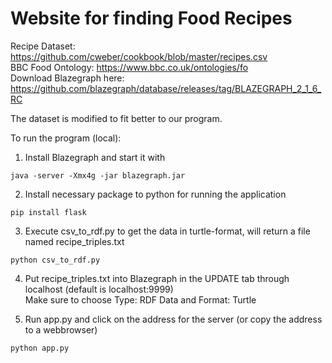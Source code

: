 # Website for finding Food Recipes

Recipe Dataset: https://github.com/cweber/cookbook/blob/master/recipes.csv  
BBC Food Ontology: https://www.bbc.co.uk/ontologies/fo  
Download Blazegraph here: https://github.com/blazegraph/database/releases/tag/BLAZEGRAPH_2_1_6_RC

The dataset is modified to fit better to our program.

To run the program (local): 
1. Install Blazegraph and start it with 

```java -server -Xmx4g -jar blazegraph.jar```


2. Install necessary package to python for running the application

```pip install flask```


3. Execute csv_to_rdf.py to get the data in turtle-format, will return a file named recipe_triples.txt

```python csv_to_rdf.py```


4. Put recipe_triples.txt into Blazegraph in the UPDATE tab through localhost (default is localhost:9999)  
Make sure to choose Type: RDF Data and Format: Turtle


5. Run app.py and click on the address for the server (or copy the address to a webbrowser)

```python app.py```
